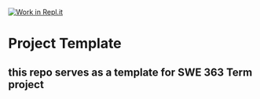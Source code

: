 [![Work in Repl.it](https://classroom.github.com/assets/work-in-replit-14baed9a392b3a25080506f3b7b6d57f295ec2978f6f33ec97e36a161684cbe9.svg)](https://classroom.github.com/online_ide?assignment_repo_id=357708&assignment_repo_type=GroupAssignmentRepo)
# Project Template
## this repo serves as a template for SWE 363 Term project
